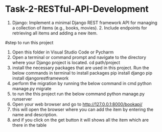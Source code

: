 # Task-2-RESTful-API-Development
1. Django: Implement a minimal Django REST framework API for managing a collection of items (e.g., books, movies).  2. Include endpoints for retrieving all items and adding a new item.

#step to run this project
1. Open this folder in Visual Studio Code or Pycharm
2. Open a terminal or command prompt and navigate to the directory where your Django project is located.
     cd path/project 
4. install the necessary packages that are used in this project. Run the below commands in terminal to install packages
   pip install django
   pip install djangorestframework
5. perform the migration by running the below command in cmd
   python manage.py migrate
7. to run the this project run the below command
   python manage.py runserver
8. Open your web browser and go to http://127.0.0.1:8000/bookapi/ 
9. this will open the browser where you can add the item by entering the name and description.
10. and if you click on the get button it will shows all the item which are there in the table
